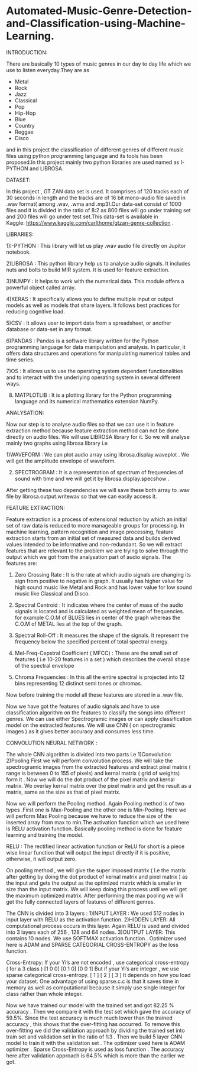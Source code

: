 # Automated-Music-Genre-Detection-and-Classification-using-Machine-Learning.

INTRODUCTION: 

There are basically 10 types of music genres in our day to day life which we use to listen everyday.They are as 
- Metal
- Rock
- Jazz
- Classical
- Pop
- Hip-Hop
- Blue
- Country
- Reggae
- Disco

and in this project the classification of different genres of different music files using python programming language and its tools has been proposed.In this project mainly two python libraries are used named as I-PYTHON and LIBROSA. 


DATASET:

In this project , GT ZAN  data set is used. It comprises of 120 tracks each of 30 seconds in length and the tracks are of 16 bit mono-audio file saved in .wav format( among .wav, .wma and .mp3).Our data-set consist of 1000 files and it is divided in the ratio of 8:2 as 800 files will go under training set and 200 files will go under test set.This data-set is available in  
Kaggle: https://www.kaggle.com/carlthome/gtzan-genre-collection .


LIBRARIES:

1)I-PYTHON   : This library will let us play .wav audio file directly on Jupitor notebook.

2)LIBROSA    : This python library help us to analyse audio signals. It includes nuts and bolts to                             build MIR system. It is used for feature extraction.

3)NUMPY     : It helps to work with the numerical data. This module offers a powerful object called array.

4)KERAS      : It specifically allows you to define multiple input or output models as well as models that share layers. It follows best practices for reducing cognitive load.

5)CSV        : It allows user to import data from a spreadsheet, or another database or data-set in any format.

6)PANDAS    : Pandas is a software library written for the Python programming language for data manipulation and analysis. In particular, it offers data structures and                           operations for manipulating numerical tables and time series.

7)OS         : It allows us to use the operating system dependent functionalities and to interact with the underlying operating system in several different ways.
 
8) MATPLOTLIB : It is a plotting library for the Python programming language and its numerical mathematics extension NumPy.


ANALYSATION:

Now our step is to analyse audio files so that we can use it in feature extraction method because feature extraction method can not be done directly on audio files. We will use LIBROSA library for it. So we will analyse mainly two graphs using librosa library i.e

1)WAVEFORM   :  We can plot audio array using librosa.display.waveplot . We will get the amplitude envelope of waveform.

2) SPECTROGRAM :  It is a representation of spectrum of frequencies of sound with time and we will get it by librosa.display.specshow .

After getting these two dependencies we will save these both array to .wav file by librosa.output.writewav so that we can easily access it.


FEATURE EXTRACTION: 

Feature extraction is a process of extensional reduction by which an initial set of raw data is reduced to more manageable groups for processing. In machine learning, pattern recognition and image processing, feature extraction starts from an initial set of measured data and builds derived values intended to be informative and non-redundant. So we will extract features that are relevant to the problem we are trying to solve through the output which we got from the analysation part of audio signals. 
The features are: 

1) Zero Crossing Rate : It is the rate at which audio signals are changing its sign from positive to negative in graph. It usually has higher value for high sound music like Metal and Rock and has lower value for low sound music like Classical and Disco.

2) Spectral Centroid : It indicates where the center of mass of the audio signals is located and is calculated as weighted mean of frequencies. for example C.O.M of BLUES lies in center of the graph whereas the C.O.M of METAL lies at the top of the graph.

3) Spectral Roll-Off : It measures the shape of the signals. It represent the frequency below the specified percent of total spectral energy. 

4) Mel-Freq-Cepstral Coefficient ( MFCC) : These are the small set of features ( i.e 10-20 features in a set ) which describes the overall shape of the spectral envelope

5) Chroma Frequencies : In this all the entire spectral is projected into 12 bins representing 12 distinct semi tones or chromas.

Now before training the model all these features are stored in a .wav file. 

Now we have got the features of audio signals and have to use classification algorithm on the features to classify the songs into different genres.
We can  use either Spectrogramic images or can apply classification model on the extracted features. We will use CNN ( on spectrogramic images ) as it gives better accuracy and consumes less time.  




CONVOLUTION NEURAL NETWORK : 


The whole CNN algorithm is divided into two parts i.e 
1)Convolution 
2)Pooling 
First we will perform convolution process.
We will take the spectrogramic images from the extracted features and extract pixel matrix ( range is between 0 to 155 of pixels) and kernal matrix ( grid of weights) form it . Now we will do the dot product of the pixel matrix and kernal matrix. We overlay kernal matrix over the pixel matrix and get the result as a matrix, same as the size as that of pixel matrix.

Now we will perform the Pooling method.
Again Pooling method is of two types .First one is Max-Pooling and the other one is Min-Pooling. Here we will perform Max Pooling because we have to reduce the size of the inserted array from max to min.The activation function which we used here is RELU activation function. Basically pooling method is done for feature learning and training the model. 

RELU : The rectified linear activation function or ReLU for short is a piece wise linear function that will output the input directly if it is positive, otherwise, it will output zero.

On pooling method , we will give the super imposed matrix ( I.e the matrix after getting by doing the dot product of kernal matrix and pixel matrix ) as the input and gets the output as the optimized matrix which is smaller in size than the input matrix. We will keep doing this process until we will get the maximum optimized matrix.
After performing the max pooling we will get the fully connected layers of features of different genres.

The CNN is divided into 3 layers : 
1)INPUT LAYER : We used 512 nodes in input layer with RELU as the activation function.
2)HIDDEN LAYER: All computational process occurs in this layer. Again RELU is used and divided          into 3 layers each of 256 , 128 and 64 nodes.
3)OUTPUT LAYER: This contains 10 nodes. We use SOFTMAX activation function . Optimizer used here is ADAM and SPARSE CATEGORIAL CROSS-ENTROPY as the loss function.

Cross-Entropy: If your Yi’s are not encoded , use categorical cross-entropy ( for a 3 class ) 
[1 0 0]  [0 1 0]  [0 0 1]
But if your Yi’s are integer , we use sparse categorical cross-entropy.
[ 1 ]   [ 2 ]   [ 3 ]
It depends on how you load your dataset. One advantage of using sparse.c.c is that it saves time in memory as well as computational because it simply use single integer for class rather than whole integer.




Now we have trained our model with the trained set and got 82.25 % accuracy . Then we compare it with the test set which gave the accuracy of 59.5%. Since the test accuracy is much much lower than the trained accuracy , this shows that the over-fitting has occurred. To remove this over-fitting we did the validation approach by dividing the trained set into train set and validation set in the ratio of 1:3 .
Then we build 5 layer CNN model to train it with the validation set . The optimizer used here is ADAM optimizer . Sparse Cross-Entropy is used as loss function . The accuracy here after validation approach is 64.5% which is more than the earlier we got.
